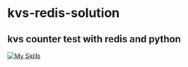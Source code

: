 # kvs-redis-solution


## kvs counter test with redis and python
[![My Skills](https://skillicons.dev/icons?i=python,slack,redis)](https://skillicons.dev)

